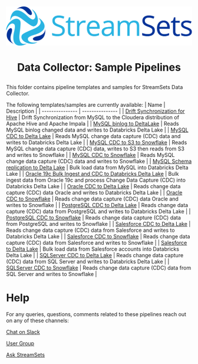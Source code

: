 ![StreamSets Logo](../../images/Full%20Color%20Transparent.png)

<h1><p align="center">Data Collector: Sample Pipelines</p></h1>

This folder contains pipeline templates and samples for StreamSets Data Collector.

The following templates/samples are currently available:
| Name            | Description     |
| --------------- | --------------- |
| [Drift Synchronization for Hive](./pipelines/Drift%20Synchronization%20for%20Hive) | Drift Synchronization from MySQL to the Cloudera distribution of Apache Hive and Apache Impala |
| [MySQL binlog to DeltaLake](./pipelines/MySQL%20binlog%20to%20DeltaLake) | Reads MySQL binlog changed data and writes to Databricks Delta Lake |
| [MySQL CDC to Delta Lake](./pipelines/MySQL%20CDC%20to%20Delta%20Lake) | Reads MySQL change data capture (CDC) data and writes to Databricks Delta Lake |
| [MySQL CDC to S3 to Snowflake](./pipelines/MySQL%20CDC%20to%20Snowflake) | Reads MySQL change data capture (CDC) data, writes to S3 then reads from S3 and writes to Snowflake |
| [MySQL CDC to Snowflake](./pipelines/MySQL%20CDC%20to%20Snowflake) | Reads MySQL change data capture (CDC) data and writes to Snowflake |
| [MySQL Schema replication to Delta Lake](./pipelines/MySQL%20Schema%20replication%20to%20Delta%20Lake) | Bulk load data from MySQL into Databricks Delta Lake |
| [Oracle 19c Bulk Ingest and CDC to Databricks Delta Lake](./pipelines/Oracle%2019c%20Bulk%20Ingest%20and%20CDC%20to%20Databricks%20Delta%20Lake) | Bulk ingest data from Oracle 19c and process Change Data Capture (CDC) into Databricks Delta Lake |
| [Oracle CDC to Delta Lake](./pipelines/Oracle%20CDC%20to%20Delta%20Lake) | Reads change data capture (CDC) data Oracle and writes to Databricks Delta Lake |
| [Oracle CDC to Snowflake](./pipelines/Oracle%20CDC%20to%20Snowflake) | Reads change data capture (CDC) data Oracle and writes to Snowflake |
| [PostgreSQL CDC to Delta Lake](./pipelines/PostgreSQL%20CDC%20to%20Delta%20Lake) | Reads change data capture (CDC) data from PostgreSQL and writes to Databricks Delta Lake |
| [PostgreSQL CDC to Snowflake](./pipelines/PostgreSQL%20CDC%20to%20Snowflake) | Reads change data capture (CDC) data from PostgreSQL and writes to Snowflake |
| [Salesforce CDC to Delta Lake](./pipelines/Salesforce%20CDC%20to%20Delta%20Lake) | Reads change data capture (CDC) data from Salesforce and writes to Databricks Delta Lake |
| [Salesforce CDC to Snowflake](./pipelines/Salesforce%20CDC%20to%20Snowflake) | Reads change data capture (CDC) data from Salesforce and writes to Snowflake |
| [Salesforce to Delta Lake](./pipelines/Salesforce%20to%20Delta%20Lake) | Bulk load data from Salesforce accounts into Databricks Delta Lake |
| [SQLServer CDC to Delta Lake](./pipelines/SQLServer%20CDC%20to%20Delta%20Lake) | Reads change data capture (CDC) data from SQL Server and writes to Databricks Delta Lake |
| [SQLServer CDC to Snowflake](./pipelines/SQLServer%20CDC%20to%20Snowflake) | Reads change data capture (CDC) data from SQL Server and writes to Snowflake |

# Help

For any queries, questions, comments related to these pipelines reach out on any of these channels:

[Chat on Slack](https://streamsetters-slack.herokuapp.com/)

[User Group](https://groups.google.com/a/streamsets.com/d/forum/sdc-user)

[Ask StreamSets](https://ask.streamsets.com/questions/)
